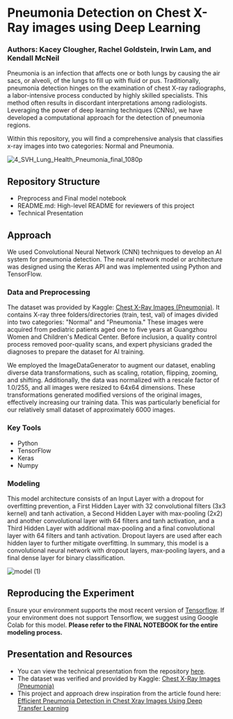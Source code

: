 # Pneumonia Detection on Chest X-Ray images using Deep Learning 
### Authors: Kacey Clougher, Rachel Goldstein, Irwin Lam, and Kendall McNeil

Pneumonia is an infection that affects one or both lungs by causing the air sacs, or alveoli, of the lungs to fill up with fluid or pus. Traditionally, pneumonia detection hinges on the examination of chest X-ray radiographs, a labor-intensive process conducted by highly skilled specialists. This method often results in discordant interpretations among radiologists. Leveraging the power of deep learning techniques (CNNs), we have developed a computational approach for the detection of pneumonia regions.

Within this repository, you will find a comprehensive analysis that classifies x-ray images into two categories: Normal and Pneumonia. 
 
![4_SVH_Lung_Health_Pneumonia_final_1080p](https://github.com/kmcneil901/Chest-X-Rays-Pneumonia/assets/137820049/59a71e34-f3ef-40c6-8f01-d360931e1695)


## Repository Structure
- Preprocess and Final model notebook
- README.md: High-level README for reviewers of this project
- Technical Presentation

## Approach
We used Convolutional Neural Network (CNN) techniques to develop an AI system for pneumonia detection. The neural network model or architecture was designed using the Keras API and was implemented using Python and TensorFlow. 

### Data and Preprocessing
The dataset was provided by Kaggle: [Chest X-Ray Images (Pneumonia)](https://www.kaggle.com/datasets/paultimothymooney/chest-xray-pneumonia/). It contains X-ray three folders/directories (train, test, val) of images divided into two categories: "Normal" and "Pneumonia." These images were acquired from pediatric patients aged one to five years at Guangzhou Women and Children's Medical Center. Before inclusion, a quality control process removed poor-quality scans, and expert physicians graded the diagnoses to prepare the dataset for AI training.

We employed the ImageDataGenerator to augment our dataset, enabling diverse data transformations, such as scaling, rotation, flipping, zooming, and shifting. Additionally, the data was normalized with a rescale factor of 1.0/255, and all images were resized to 64x64 dimensions. These transformations generated modified versions of the original images, effectively increasing our training data. This was particularly beneficial for our relatively small dataset of approximately 6000 images.

### Key Tools
* Python
* TensorFlow
* Keras
* Numpy

### Modeling
This model architecture consists of an Input Layer with a dropout for overfitting prevention, a First Hidden Layer with 32 convolutional filters (3x3 kernel) and tanh activation, a Second Hidden Layer with max-pooling (2x2) and another convolutional layer with 64 filters and tanh activation, and a Third Hidden Layer with additional max-pooling and a final convolutional layer with 64 filters and tanh activation. Dropout layers are used after each hidden layer to further mitigate overfitting. In summary, this model is a convolutional neural network with dropout layers, max-pooling layers, and a final dense layer for binary classification. 

![model (1)](https://github.com/kmcneil901/Chest-X-Rays-Pneumonia/assets/137820049/948a95fc-8561-404c-bd73-5b0824dfcb7a)  

## Reproducing the Experiment
Ensure your environment supports the most recent version of [Tensorflow](https://github.com/tensorflow/tensorflow/releases). If your environment does not support Tensorflow, we suggest using Google Colab for this model. **Please refer to the FINAL NOTEBOOK for the entire modeling process.**

## Presentation and Resources
 - You can view the technical presentation from the repository [here](https://github.com/kmcneil901/Chest-X-Rays-Pneumonia/blob/main/Pnuemonia_Classification_Model_Presentation.pdf).
 - The dataset was verified and provided by Kaggle: [Chest X-Ray Images (Pneumonia)](https://www.kaggle.com/datasets/paultimothymooney/chest-xray-pneumonia/)
 - This project and approach drew inspiration from the article found here: [Efficient Pneumonia Detection in Chest Xray Images Using Deep Transfer Learning](https://www.mdpi.com/2075-4418/10/6/417)
